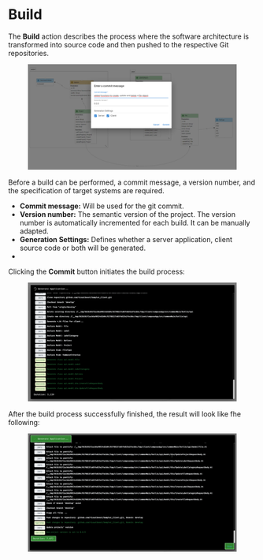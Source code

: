 # Build

The **Build** action describes the process where the software architecture is transformed into source code and then pushed to the respective Git repositories.&#x20;

<figure><img src="../.gitbook/assets/image (2).png" alt=""><figcaption></figcaption></figure>

Before a build can be performed, a commit message, a version number, and the specification of target systems are required.

* **Commit message:** Will be used for the git commit.
* **Version number:** The semantic version of the project. The version number is automatically incremented for each build. It can be manually adapted.
* **Generation Settings:** Defines whether a server application, client source code or both will be generated.
*

Clicking the **Commit** button initiates the build process:

<figure><img src="../.gitbook/assets/image (3).png" alt=""><figcaption></figcaption></figure>

After the build process successfully finished, the result will look like fhe following:

<figure><img src="../.gitbook/assets/image (4).png" alt=""><figcaption></figcaption></figure>
